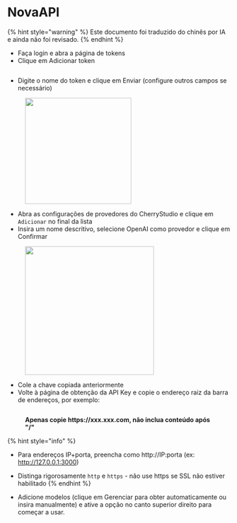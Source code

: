 # NovaAPI


{% hint style="warning" %}
Este documento foi traduzido do chinês por IA e ainda não foi revisado.
{% endhint %}




*   Faça login e abra a página de tokens
*   Clique em Adicionar token

<figure><img src="../../../.gitbook/assets/image (28).png" alt=""><figcaption></figcaption></figure>

*   Digite o nome do token e clique em Enviar (configure outros campos se necessário)

<figure><img src="../../../.gitbook/assets/image (29).png" alt="" width="240"><figcaption></figcaption></figure>

*   Abra as configurações de provedores do CherryStudio e clique em `Adicionar` no final da lista
*   Insira um nome descritivo, selecione OpenAI como provedor e clique em Confirmar

<figure><img src="../../../.gitbook/assets/image (25).png" alt="" width="291"><figcaption></figcaption></figure>

*   Cole a chave copiada anteriormente
*   Volte à página de obtenção da API Key e copie o endereço raiz da barra de endereços, por exemplo:

<figure><img src="../../../.gitbook/assets/image (30).png" alt=""><figcaption><p><strong>Apenas copie https://xxx.xxx.com, não inclua conteúdo após "/"</strong></p></figcaption></figure>

{% hint style="info" %}
*   Para endereços IP+porta, preencha como http://IP:porta (ex: http://127.0.0.1:3000)
*   Distinga rigorosamente `http` e `https` - não use https se SSL não estiver habilitado
{% endhint %}

*   Adicione modelos (clique em Gerenciar para obter automaticamente ou insira manualmente) e ative a opção no canto superior direito para começar a usar.